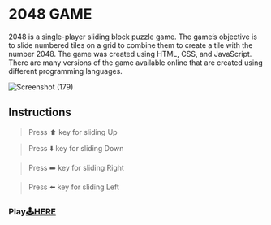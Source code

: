 # 2048 GAME
2048 is a single-player sliding block puzzle game. The game’s objective is to slide numbered tiles on a grid to combine them to create a tile with the number 2048. The game was created using HTML, CSS, and JavaScript. There are many versions of the game available online that are created using different programming languages.

![Screenshot (179)](https://github.com/shahfaidrabbani/2048-game/assets/98690431/79cb3a2e-eccc-4849-b088-822918f2417b)

## Instructions
> Press ⬆️ key for sliding Up

> Press ⬇️ key for sliding Down

> Press ➡️ key for sliding Right

> Press ⬅️ key for sliding Left
### Play[🕹️HERE](https://shahfaidrabbani.github.io/2048-game/)
